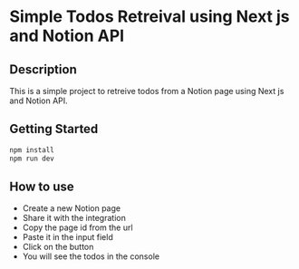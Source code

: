# Simple Todos Retreival using Next js and Notion API

## Description
This is a simple project to retreive todos from a Notion page using Next js and Notion API.

## Getting Started
<!-- run -->
```bash
npm install
npm run dev
```

## How to use
- Create a new Notion page
- Share it with the integration
- Copy the page id from the url
- Paste it in the input field
- Click on the button
- You will see the todos in the console